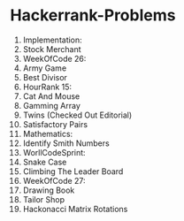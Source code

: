 # Hackerrank-Problems
1. Implementation:
  1. Stock Merchant
2. WeekOfCode 26:
  1. Army Game
  2. Best Divisor
3. HourRank 15:
  1. Cat And Mouse
  2. Gamming Array
  3. Twins (Checked Out Editorial)
  4. Satisfactory Pairs
4. Mathematics:
  1. Identify Smith Numbers
5. WorllCodeSprint:
  1. Snake Case
  2. Climbing The Leader Board
6. WeekOfCode 27:
  1. Drawing Book
  2. Tailor Shop
  3. Hackonacci Matrix Rotations
